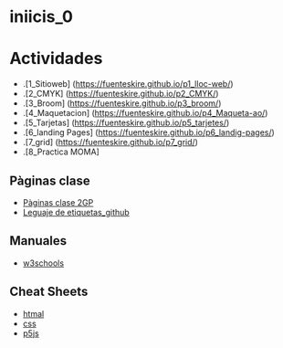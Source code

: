 # iniicis_0

# Actividades
* .[1_Sitioweb] (https://fuenteskire.github.io/p1_lloc-web/)
* .[2_CMYK] (https://fuenteskire.github.io/p2_CMYK/)
* .[3_Broom] (https://fuenteskire.github.io/p3_broom/)
* .[4_Maquetacion] (https://fuenteskire.github.io/p4_Maqueta-ao/)
* .[5_Tarjetas] (https://fuenteskire.github.io/p5_tarjetes/)
* .[6_landing Pages] (https://fuenteskire.github.io/p6_landig-pages/)
* .[7_grid] (https://fuenteskire.github.io/p7_grid/)
* .[8_Practica MOMA]

## Pàginas clase
* [Pàginas clase 2GP](https://arquesm.github.io/2GP/)
* [Leguaje de etiquetas_github](https://github.com/adam-p/markdown-here/wiki/Markdown-Cheatsheet)

## Manuales
* [w3schools](https://www.w3schools.com/)

## Cheat Sheets
* [htmal](https://websitesetup.org/HTML5-cheat-sheet.pdf)
* [css](https://websitesetup.org/wp-content/uploads/2016/10/wsu-css-cheat-sheet.pdf)
* [p5js](https://github.com/bmoren/p5js-cheat-sheet)
